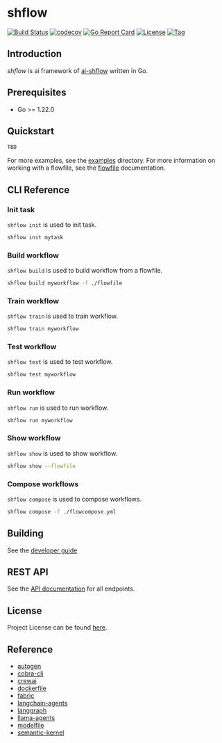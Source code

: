 # shflow

[![Build Status](https://github.com/ai-shflow/shflow/workflows/ci/badge.svg?branch=main&event=push)](https://github.com/ai-shflow/shflow/actions?query=workflow%3Aci)
[![codecov](https://codecov.io/gh/ai-shflow/shflow/branch/main/graph/badge.svg?token=El8oiyaIsD)](https://codecov.io/gh/ai-shflow/shflow)
[![Go Report Card](https://goreportcard.com/badge/github.com/ai-shflow/shflow)](https://goreportcard.com/report/github.com/ai-shflow/shflow)
[![License](https://img.shields.io/github/license/ai-shflow/shflow.svg)](https://github.com/ai-shflow/shflow/blob/main/LICENSE)
[![Tag](https://img.shields.io/github/tag/ai-shflow/shflow.svg)](https://github.com/ai-shflow/shflow/tags)

## Introduction

*shflow* is ai framework of [ai-shflow](https://github.com/ai-shflow) written in Go.

## Prerequisites

- Go >= 1.22.0

## Quickstart

```bash
TBD
```

For more examples, see the [examples](examples) directory. For more information on working with a flowfile, see the [flowfile](docs/flowfile.md) documentation.

## CLI Reference

### Init task

`shflow init` is used to init task.

```bash
shflow init mytask
```

### Build workflow

`shflow build` is used to build workflow from a flowfile.

```bash
shflow build myworkflow -f ./flowfile
```

### Train workflow

`shflow train` is used to train workflow.

```bash
shflow train myworkflow
```

### Test workflow

`shflow test` is used to test workflow.

```bash
shflow test myworkflow
```

### Run workflow

`shflow run` is used to run workflow.

```bash
shflow run myworkflow
```

### Show workflow

`shflow show` is used to show workflow.

```bash
shflow show --flowfile
```

### Compose workflows

`shflow compose` is used to compose workflows.

```bash
shflow compose -f ./flowcompose.yml
```

## Building

See the [developer guide](https://github.com/ai-shflow/shflow/blob/main/docs/development.md)

## REST API

See the [API documentation](./docs/api.md) for all endpoints.

## License

Project License can be found [here](LICENSE).

## Reference

- [autogen](https://github.com/microsoft/autogen)
- [cobra-cli](https://github.com/spf13/cobra-cli)
- [crewai](https://github.com/crewAIInc/crewAI)
- [dockerfile](https://docs.docker.com/reference/dockerfile/)
- [fabric](https://github.com/danielmiessler/fabric)
- [langchain-agents](https://www.langchain.com/agents)
- [langgraph](https://langchain-ai.github.io/langgraph/)
- [llama-agents](https://github.com/run-llama/llama-agents)
- [modelfile](https://github.com/ollama/ollama/blob/main/docs/modelfile.md)
- [semantic-kernel](https://github.com/microsoft/semantic-kernel)
